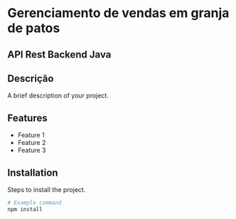 # Gerenciamento de vendas em granja de patos
## API Rest Backend Java

## Descrição
A brief description of your project.

## Features
- Feature 1
- Feature 2
- Feature 3

## Installation
Steps to install the project.

```bash
# Example command
npm install
